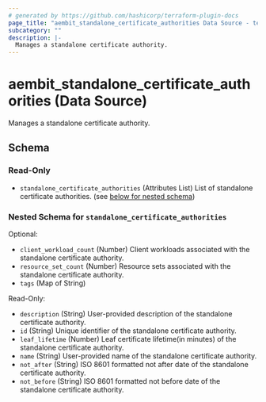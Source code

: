 ```yaml
---
# generated by https://github.com/hashicorp/terraform-plugin-docs
page_title: "aembit_standalone_certificate_authorities Data Source - terraform-provider-aembit"
subcategory: ""
description: |-
  Manages a standalone certificate authority.
---
```


# aembit_standalone_certificate_authorities (Data Source)

Manages a standalone certificate authority.



<!-- schema generated by tfplugindocs -->
## Schema

### Read-Only

- `standalone_certificate_authorities` (Attributes List) List of standalone certificate authorities. (see [below for nested schema](#nestedatt--standalone_certificate_authorities))

<a id="nestedatt--standalone_certificate_authorities"></a>
### Nested Schema for `standalone_certificate_authorities`

Optional:

- `client_workload_count` (Number) Client workloads associated with the standalone certificate authority.
- `resource_set_count` (Number) Resource sets associated with the standalone certificate authority.
- `tags` (Map of String)

Read-Only:

- `description` (String) User-provided description of the standalone certificate authority.
- `id` (String) Unique identifier of the standalone certificate authority.
- `leaf_lifetime` (Number) Leaf certificate lifetime(in minutes) of the standalone certificate authority.
- `name` (String) User-provided name of the standalone certificate authority.
- `not_after` (String) ISO 8601 formatted not after date of the standalone certificate authority.
- `not_before` (String) ISO 8601 formatted not before date of the standalone certificate authority.
